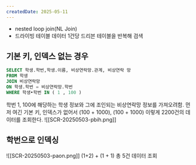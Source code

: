 ```yaml
---
createdDate: 2025-05-11
---
```

- nested loop join(NL Join)
- 드라이빙 테이블 데이터 1건당 드리븐 테이블을 반복해 검색

## 기본 키, 인덱스 없는 경우
```sql
SELECT 학생.학번,학생.이름, 비상연락망.관계, 비상연락 망
FROM 학생
JOIN 비상연락망
ON 학생.학번 = 비상연락망.학번
WHERE 학생•학번 IN ( 1 , 100 )
```
학번 1, 100에 해당하는 학생 정보와 그에 조인되는 비상연락망 정보를 가져오려함. 먼저 여긴 기본 키, 인덱스가 없어서 (100 + 1000), (100 + 1000) 이렇게 2200건의 데이터를 조회한다.
![[SCR-20250503-pbih.png]]
## 학번으로 인덱싱
![[SCR-20250503-paon.png]]
(1+2) + (1 + 1) 총 5건 데이터 조회